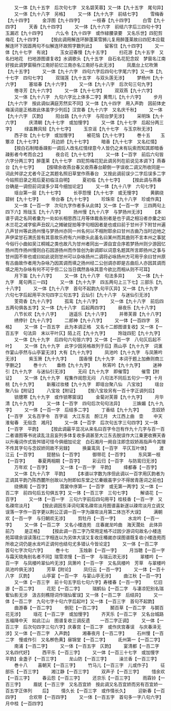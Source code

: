 <!-- { "loadSidebar": true } -->
　　又一体【九十五字　后次句七字　又名碧芙蓉】又一体【九十五字　尾句异】
　　又一体【九十八字　另格】
　　又一体【九十九字　前结七字】
　　雪梅香【九十四字】
　　金浮图【九十四字】
　　一枝春【九十四字】
　　白雪【九十四字】
　　天香【九十四字】
　　又一体【九十六字　前结六字后三四句十字】玉漏迟【九十四字】
　　六么令【九十四字　或作緑腰录要　又名乐世】四犯剪梅花【九十四字】
　　【按此调用解连环醉蓬莱雪狮儿复用醉蓬莱故曰四犯本应载解连环下因首两句不似解连环故照字数列此】
　　留客住【九十四字】
　　又一体【九十七字　有讹】
　　玉女迎春慢【九十五字】
　　扫花游【九十五字　又名扫地花　扫地游图谱复收】水调歌头【九十五字　自石名花犯念奴　梦窗名江南好按此调梦窗稿作江南好前忆江南亦名江南好与此无涉】
　　凤凰台上忆吹箫【九十五字】
　　又一体【九十六字　四句六字后四句七字尾六字】又一体【九十七字　四句七字】
　　双瑞莲【九十五字　与双头莲无涉】
　　梦杨州【九十六字】
　　塞垣春【九十六字】
　　又一体【九十八字　后次句三句九字】
　　倦寻芳【九十六字】
　　又一体【九十七字】
　　双双燕【九十六字】
　　又一体【九十八字　九句六字比上体多二字】黄莺儿【九十六字】
　　步月【九十六字　按此调似满庭芳然实不同】又一体【九十四字　用入声韵　因前体史梅溪词是正格故此体虽字少列后】汉宫春【九十六字　又名庆千秋】
　　又一体【九十六字　仄韵】
　　阳台路【九十六字　与阳台梦无涉】
　　采明珠【九十六字】
　　庆清朝【九十七字　或加慢字】
　　又一体【九十七字　后起分两三字】
　　绿盖舞风轻【九十七字】
　　玉京谣【九十七字　与玉京秋无涉】
　　西子妆【九十七字　或加慢字】
　　被花恼【九十七字】
　　巻十五
　　玉簟凉【九十七字】
　　月边娇【九十七字】
　　暗香【九十七字　又名红情】
　　【按白石制暗香疎影一调后人改名红情绿意今人皆仍之未有玩索而知其即暗香疎影者今考而合之】
　　夜合花【九十七字】
　　又一体【一百字　前后六句皆六字分两三字】醉蓬莱【九十七字　四犯剪梅花犯此调另列在前说见本调下】燕春台【九十七字】
　　【按啸余收燕台春又收燕春台颠倒一字误收二调又所收同是一词此舛谬之尤者今正之其题名照旧草堂作燕春台　又按此调前误少二字后误多二字今姑照旧录之观后夏初临注自明】
　　夏初临【九十七字】
　　【按此调与燕春台确是一调但前词误多少耳今细加论定】
　　又一体【九十八字　六句七字】
　　瑶台第一层【九十七字】
　　长亭怨慢【九十七字　或无慢字】
　　黄鹂绕碧树【九十七字】
　　帝台春【九十七字】
　　珍珠帘【九十八字　珍或作真】
　　又一体【一百一字　次句九字作者多从此体】又一体【一百一字　三四两句上四下六】玲珑玉【九十八字】
　　扬州慢【九十八字　与梦扬州无涉】
　　【本谱于调之名同者彚为一处如长相思西江月等体裁各别者是也于调之相沿者亦彚之如木兰花之减字偷声丑奴儿之摊破捉拍等字句相因者是也或曰前于甘州子下附甘州遍八声甘州等此扬州慢与梦扬州亦同一州名何以不相附耶余曰甘州古曲乃当时边地之声伊梁甘石渭氏皆有其音故乐府有六州歌头此虽名曰某州而其曲则不言本州之事犹今俗行小曲如吴江桐城之类也故凡为甘州者同出一源自宜合序若梦扬州则少游因忆扬州而作扬州慢则白石因游扬州而作皆创为新调即以词意名题其所言即扬州之事与甘州固不侔也或曰如此说则甘州可以杂咏扬州二调将必咏扬州方可用乎余曰甘州原有古曲故作者用为杂咏乃因其调而填之扬州经二公创调亦即是古曲后人亦因其调而填之用为杂咏有何不可乎但二公当日偶然各咏其意今欲比而相从则不可耳】
　　月下笛【九十八字】
　　又一体【九十八字　句法多异】
　　又一体【九十九字　尾句两三一四】
　　又一体【九十九字　四五两句上三下七】三部乐【九十八字】
　　又一体【九十八字　首句不起韵九句平仄异】又一体【九十九字　六句七字后起用平次句四字三句五字】云仙引【九十八字　与迷仙引无涉】
　　芰荷香【九十八字】
　　孤鸾【九十八字】
　　又一体【九十八字　前后四五两句俱各五字】又一体【九十八字　后起两四字】
　　昼夜乐【九十八字】
　　八节长欢【九十八字】
　　逍遥乐【九十八字】
　　并蒂芙蓉【九十八字】
　　绣停针【九十八字】
　　二郎神【九十八字】
　　又一体【一百四字　另格】
　　又一体【一百五字　此为本调正格　又名十二郎图谱复收】又一体【一百五字　句法异　末以平叶仄】陌上花【九十九字】
　　玲珑四犯【九十九字】
　　又一体【九十九字　后四句六句皆六字】又一体【一百一字　八句仄后起不叶】
　　又一体【九十九字　此字少因另格故列于后】燕山亭【九十九字　词滙作宴山亭然与山亭宴无涉】大有【九十九字】
　　凤池吟【九十九字　与凤箫吟无涉】
　　紫玉箫【九十九字】
　　国香慢【九十九字　本词于题上加彝则商三字删之】
　　巻十六
　　垂杨【九十九字】
　　秋宵吟【九十九字】
　　迷神引【九十九字　与迷仙引无涉】
　　无闷【九十九字　即催雪】
　　催雪【附证】
　　又一体【九十九字　程集作闺怨无闷　八句法不同后五句少一字】十月桃【九十九字】
　　新雁过妆楼【九十九字　即瑶台聚八仙　八宝妆】
　　瑶台聚八仙【附证】
　　八宝妆【附证】
　　【按八宝妆另有一百十字正调列后】
　　锁牕寒【九十九字　或作锁寒窗误】
　　金菊对芙蓉【九十九字】
　　月华清【九十九字】
　　又一体【一百字　四句后次句句法异】
　　三姝媚【九十九字】
　　又一体【一百一字　后结多二字】
　　丁香结【九十九字】
　　念奴娇【一百字　又名百字令　百字谣　大江东去　酹江月　大江西上曲　壶
　　中天　淮甸春　无俗念　湘月】
　　又一体【一百字　后次句五字三句四字】又一体【一百字　平韵】
　　【按此调最平显况从来名曰百字令岂有作九十几字与百一百二者谱图等书讹读乱注且妄列多体复收多调甚至大江东去脱误作大江乗更收赛天香以升庵词作式皆舛错可怪今俱细加论定　白石湘月一阕自注即念奴娇鬲指声今其理不传其字句与念奴娇同故不另録】
　　换巢鸾凤【一百字　平仄互叶体】
　　渡江云【一百字】
　　琵琶仙【一百字】
　　御带花【一百字】
　　东风第一枝【一百字】
　　春夏两相期【一百字】
　　彩云归【一百字　与防鸾归无涉】
　　万年欢【一百字】
　　又一体【一百一字　平韵】
　　绛都春【一百字】
　　又一体【九十八字　平韵】
　　【本谱以字数为序但此调以一百字用仄韵者为正调其平韵乃陈西麓所创故以为附即如东堂之忆秦娥虽字少不得居青莲词之前也】
　　绕佛阁【一百字】
　　霓裳中序第一【一百字　或无第一两字】又一体【一百二字　前四句后五句俱五字】又一体【一百三字　三句七字】
　　解语花【一百字】
　　又一体【一百一字　三句六字前后四句用平】桂枝香【一百一字　又名疎帘淡月】
　　【按此调因东泽词句寓名疎帘淡月图谱喜新遂以疎帘淡月立调又误落一字作一百字更以荆公正调一百一字为疎帘淡月第二体岂不大误】
　　满朝欢【一百一字　与归朝欢无涉】
　　剪牡丹【一百一字】
　　水龙吟【一百一字】
　　又一体【一百二字　又名小楼连苑　庄春嵗龙吟曲　海天濶处　此体异前乃
　　是正格】
　　【按此调一百二字乃常用定格不过因少游词句故名小楼连苑耳啸余误读落红二字相连以为另体大误又复收庄椿嵗亦误图谱既复收小楼连苑而所收之词仍是水龙吟正调何也结句尤多错认今皆论定】
　　又一体【一百二字　首句七字次句六字】
　　巻十七
　　玉烛新【一百一字】
　　月当聴【一百一字　与霜天晓角别名者不同】瑞雪浓慢【一百一字　与瑞云浓无涉】
　　翠楼吟【一百一字　与凤楼吟翠仙吟无涉】凤箫吟【一百一字　又名凤楼吟　芳草　与翠楼吟凤池吟俱无涉】
　　芳草【附论】
　　凤归云【一百一字】
　　又一体【一百十八字　仄韵】
　　山亭宴【一百一字　与宴山亭无涉】
　　曲江秋【一百一字】
　　又一体【一百三字　前十句五字后七句六字】寿楼春【一百一字】
　　忆旧游【一百二字】
　　花犯【一百二字】
　　瑞鹤仙【一百二字　与凄凉犯别名瑞寉仙影无涉　汲古刻樵隠词作瑞仙寉误】又一体【一百二字　后结异】
　　又一体【一百二字　九句七字十句六字后起叶】又一体【一百三字　首句不起韵】
　　曲游春【一百二字】
　　倒犯【一百二字】
　　鬭百草【一百二字　与鬬百花无涉】
　　瑶花【一百二字　或加慢字】
　　齐天乐【一百二字　又名台城路　五福降中天　如此江山　图谱复收三调反遗
　　一百二字正调】
　　又一体【一百三字　后次句四字三句六字】庆春宫【一百二字　或作庆宫春误　与庆春泽无涉】又一体【一百二字　入声韵】
　　湘春夜月【一百二字】
　　石州慢【一百二字　慢或作引　又名栁色黄】昼锦堂【一百二字】
　　氐州第一【一百二字】
　　南浦【一百二字】
　　又一体【一百五字　仄韵】
　　宴清都【一百二字　又名四代好】
　　西平乐【一百三字】
　　又一体【一百三十七字　或加慢字　平韵】金盏子【一百三字】
　　龙山防【一百三字】
　　澡兰香【一百三字】
　　巻十八
　　喜朝天【一百三字】
　　竹马儿【一百三字　儿或作子】
　　征部乐【一百三字】
　　湘江静【一百三字】
　　双声子【一百三字】
　　惜余欢【一百三字】
　　春云怨【一百三字】
　　还京乐【一百三字】
　　雨霖铃【一百三字】
　　眉妩【一百三字　又名百宜娇　按此调又名百宜娇而另有百宜娇一百五字正体列
　　后】
　　情久长【一百三字　或作情长久】
　　迎新春【一百四字】
　　合欢带【一百四字】
　　又一体【一百五字　首句多一字八句六字】月中桂【一百四字】
